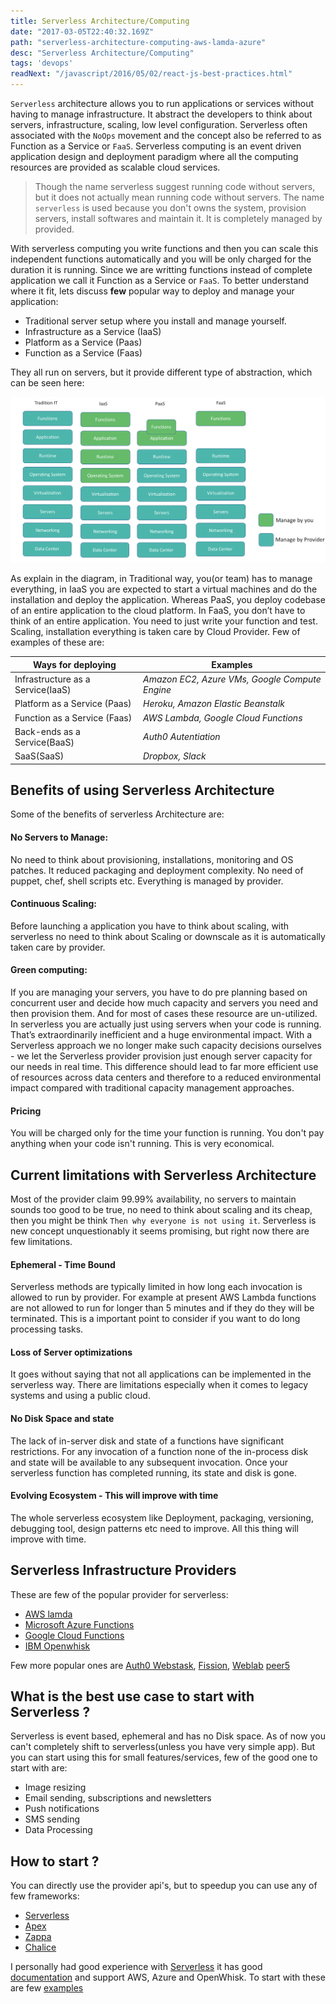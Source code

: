 ```yaml
---
title: Serverless Architecture/Computing
date: "2017-03-05T22:40:32.169Z"
path: "serverless-architecture-computing-aws-lamda-azure"
desc: "Serverless Architecture/Computing"
tags: 'devops'
readNext: "/javascript/2016/05/02/react-js-best-practices.html"
---
```


`Serverless` architecture allows you to run applications or services without having to manage infrastructure. It abstract the developers to think about servers, infrastructure, scaling, low level configuration. Serverless often associated with the `NoOps` movement and the concept also be referred to as Function as a Service or `FaaS`.  Serverless computing is an event driven application design and deployment paradigm where all the computing resources are provided as scalable cloud services.

> Though the name serverless suggest running code without servers, but it does not actually mean running code without servers. The name `serverless` is used because you don't owns the system, provision servers, install softwares and maintain it. It is completely managed by provided.

With serverless computing you write functions and then you can scale this independent functions automatically and you will be only charged for the duration it is running. Since we are writting functions instead of complete application we call it Function as a Service or `FaaS`. To better understand where it fit, lets discuss **few** popular way to deploy and manage your application:

- Traditional server setup where you install and manage yourself.
- Infrastructure as a Service (IaaS)
- Platform as a Service (Paas)
- Function as a Service (Faas)

They all run on servers, but it provide different type of abstraction, which can be seen here:

![screen](./faas-vs-iaas-vs-pass.png)

As explain in the diagram, in Traditional way, you(or team) has to manage everything, in IaaS you are expected to start a virtual machines and do the installation and deploy the application. Whereas PaaS, you deploy codebase of an entire application to the cloud platform.
In FaaS, you don’t have to think of an entire application. You need to just write your function and test. Scaling, installation everything is taken care by Cloud Provider. Few of examples of these are:

Ways for deploying | Examples
--- | ---
Infrastructure as a Service(IaaS) | *Amazon EC2, Azure VMs, Google Compute Engine*
Platform as a Service (Paas)| *Heroku, Amazon Elastic Beanstalk*
Function as a Service (Faas) | *AWS Lambda, Google Cloud Functions*
Back-ends as a Service(BaaS) | *Auth0 Autentiation*
SaaS(SaaS) | *Dropbox, Slack*


## Benefits of using Serverless Architecture
Some of the benefits of serverless Architecture are:

#### No Servers to Manage:
No need to think about provisioning, installations, monitoring and OS patches. It reduced packaging and deployment complexity. No need of puppet, chef, shell scripts etc. Everything is managed by provider.

#### Continuous Scaling:
Before launching a application you have to think about scaling, with serverless no need to think about Scaling or downscale as it is automatically taken care by provider.

#### Green computing:
If you are managing your servers, you have to do pre planning based on concurrent user and decide how much capacity and servers you need and then provision them. And for most of cases these resource are un-utilized. In serverless you are actually just using servers when your code is running. That’s extraordinarily inefficient and a huge environmental impact. With a Serverless approach we no longer make such capacity decisions ourselves - we let the Serverless provider provision just enough server capacity for our needs in real time. This difference should lead to far more efficient use of resources across data centers and therefore to a reduced environmental impact compared with traditional capacity management approaches.

#### Pricing
You will be charged only for the time your function is running. You don't pay anything when your code isn't running. This is very economical.

## Current limitations with Serverless Architecture
Most of the provider claim 99.99%  availability, no servers to maintain sounds too good to be true, no need to think about scaling and its cheap, then you might be  think `Then why everyone is not using it`. Serverless is new concept unquestionably
it seems promising, but right now there are few limitations.

#### Ephemeral - Time Bound
Serverless methods are typically limited in how long each invocation is allowed to run by provider. For example at present AWS Lambda functions are not allowed to run for longer than 5 minutes and if they do they will be terminated. This is a important point to consider if you want to do long processing tasks.

#### Loss of Server optimizations
It goes without saying that not all applications can be implemented in the serverless way. There are limitations especially when it comes to legacy systems and using a public cloud.

#### No Disk Space and state
The lack of in-server disk and state of a functions have significant restrictions. For any invocation of a function none of the in-process disk and state will be available to any subsequent invocation. Once your serverless function has completed running, its state and disk is gone.

#### Evolving Ecosystem - This will improve with time
The whole serverless ecosystem like Deployment, packaging, versioning, debugging tool, design patterns etc need to improve.  All this thing will improve with time.

## Serverless Infrastructure Providers

These are few of the popular provider for serverless:

*  [AWS lamda](https://aws.amazon.com/lambda)
*  [Microsoft Azure Functions](https://azure.microsoft.com/en-in/services/functions/)
*  [Google Cloud Functions](https://cloud.google.com/functions/)
*  [IBM Openwhisk](https://developer.ibm.com/openwhisk/)

Few more popular ones are [Auth0 Webstask](https://webtask.io/), [Fission](http://fission.io/), [Weblab](https://weblab.io/)
[peer5](https://www.peer5.com/)

## What is the best use case to start with Serverless ?
Serverless is event based, ephemeral and has no Disk space. As of now you can't completely shift to serverless(unless you have very simple app). But you can start using this for small features/services, few of the good one to start with are:  
* Image resizing
* Email sending, subscriptions and newsletters
* Push notifications
* SMS sending
* Data Processing

## How to start ?
You can directly use the provider api's, but to speedup you can use any of few frameworks:
* [Serverless](https://github.com/serverless/serverless)
* [Apex](http://apex.run/)
* [Zappa](https://github.com/Miserlou/Zappa)
* [Chalice](https://github.com/awslabs/chalice)

I personally had good experience with [Serverless](https://github.com/serverless/serverless) it has good [documentation](https://serverless.com/framework/docs/) and support AWS, Azure and OpenWhisk.
To start with these are few [examples](https://github.com/serverless/examples)
